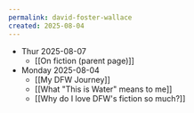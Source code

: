 ```yaml
---
permalink: david-foster-wallace
created: 2025-08-04
---
```

- Thur 2025-08-07
	- [[On fiction (parent page)]]
- Monday 2025-08-04
	- [[My DFW Journey]]
	- [[What "This is Water" means to me]]
	- [[Why do I love DFW's fiction so much?]]